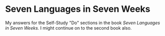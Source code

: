 # Seven Languages in Seven Weeks
My answers for the Self-Study "Do" sections in the book _Seven Languages in Seven Weeks._ I might continue on to the second book also.
